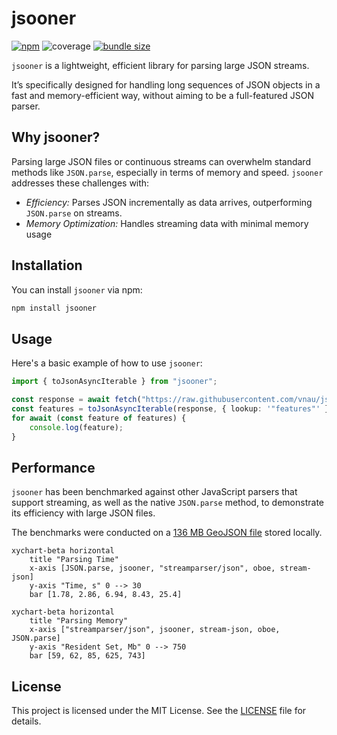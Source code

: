 # jsooner

[![npm](https://img.shields.io/npm/v/jsooner?color=brightgreen&logo=npm)](https://www.npmjs.com/package/jsooner)
![coverage](https://img.shields.io/endpoint?url=https://gist.githubusercontent.com/vnau/7353726794cee33914eb47e39e6694c6/raw/jsooner__heads_main.json)
[![bundle size](https://img.shields.io/bundlephobia/minzip/jsooner)](https://bundlephobia.com/package/jsooner)

`jsooner` is a lightweight, efficient library for parsing large JSON streams.

It’s specifically designed for handling long sequences of JSON objects in a fast and memory-efficient way, without aiming to be a full-featured JSON parser.

## Why jsooner?

Parsing large JSON files or continuous streams can overwhelm standard methods like `JSON.parse`, especially in terms of memory and speed. `jsooner` addresses these challenges with:

- _Efficiency:_ Parses JSON incrementally as data arrives, outperforming `JSON.parse` on streams.
- _Memory Optimization:_ Handles streaming data with minimal memory usage

## Installation

You can install `jsooner` via npm:

```bash
npm install jsooner
```

## Usage

Here's a basic example of how to use `jsooner`:

```TypeScript
import { toJsonAsyncIterable } from "jsooner";

const response = await fetch("https://raw.githubusercontent.com/vnau/jsooner/refs/heads/main/examples/data/point-samples.geojson");
const features = toJsonAsyncIterable(response, { lookup: '"features"' });
for await (const feature of features) {
    console.log(feature);
}
```

## Performance

`jsooner` has been benchmarked against other JavaScript parsers that support streaming, as well as the native `JSON.parse` method, to demonstrate its efficiency with large JSON files.

The benchmarks were conducted on a [136 MB GeoJSON file](https://data-nces.opendata.arcgis.com/api/download/v1/items/6a4fa1b0434e4688b5d60c2e5c1dcaaa/geojson?layers=0) stored locally.

```mermaid
xychart-beta horizontal
    title "Parsing Time"
    x-axis [JSON.parse, jsooner, "streamparser/json", oboe, stream-json]
    y-axis "Time, s" 0 --> 30
    bar [1.78, 2.86, 6.94, 8.43, 25.4]
```

```mermaid
xychart-beta horizontal
    title "Parsing Memory"
    x-axis ["streamparser/json", jsooner, stream-json, oboe, JSON.parse]
    y-axis "Resident Set, Mb" 0 --> 750
    bar [59, 62, 85, 625, 743]
```

## License

This project is licensed under the MIT License. See the [LICENSE](LICENSE) file for details.
